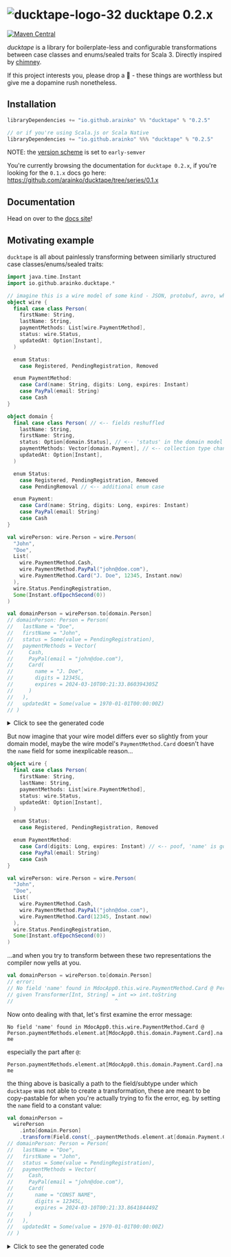 # ![ducktape-logo-32](https://user-images.githubusercontent.com/46346508/236060869-3b118075-f660-44c9-9d0d-d40fba5c8db0.svg) ducktape 0.2.x

[![Maven Central](https://maven-badges.herokuapp.com/maven-central/io.github.arainko/ducktape_3/badge.svg?style=flat-square)](https://maven-badges.herokuapp.com/maven-central/io.github.arainko/ducktape_3)

*ducktape* is a library for boilerplate-less and configurable transformations between case classes and enums/sealed traits for Scala 3. Directly inspired by [chimney](https://github.com/scalalandio/chimney).

If this project interests you, please drop a 🌟 - these things are worthless but give me a dopamine rush nonetheless.

## Installation
```scala
libraryDependencies += "io.github.arainko" %% "ducktape" % "0.2.5"

// or if you're using Scala.js or Scala Native
libraryDependencies += "io.github.arainko" %%% "ducktape" % "0.2.5"
```

NOTE: the [version scheme](https://www.scala-lang.org/blog/2021/02/16/preventing-version-conflicts-with-versionscheme.html) is set to `early-semver`

You're currently browsing the documentation for `ducktape 0.2.x`, if you're looking for the `0.1.x` docs go here: https://github.com/arainko/ducktape/tree/series/0.1.x

## Documentation

Head on over to the [docs site](https://arainko.github.io/ducktape/)!

## Motivating example

`ducktape` is all about painlessly transforming between similiarly structured case classes/enums/sealed traits:

```scala
import java.time.Instant
import io.github.arainko.ducktape.*

// imagine this is a wire model of some kind - JSON, protobuf, avro, what have you...
object wire {
  final case class Person(
    firstName: String,
    lastName: String,
    paymentMethods: List[wire.PaymentMethod],
    status: wire.Status,
    updatedAt: Option[Instant],
  )

  enum Status:
    case Registered, PendingRegistration, Removed

  enum PaymentMethod:
    case Card(name: String, digits: Long, expires: Instant)
    case PayPal(email: String)
    case Cash
}

object domain {
  final case class Person( // <-- fields reshuffled 
    lastName: String,
    firstName: String,
    status: Option[domain.Status], // <-- 'status' in the domain model is optional
    paymentMethods: Vector[domain.Payment], // <-- collection type changed from a List to a Vector
    updatedAt: Option[Instant],
  )

  enum Status:
    case Registered, PendingRegistration, Removed
    case PendingRemoval // <-- additional enum case

  enum Payment:
    case Card(name: String, digits: Long, expires: Instant)
    case PayPal(email: String)
    case Cash
}

val wirePerson: wire.Person = wire.Person(
  "John",
  "Doe",
  List(
    wire.PaymentMethod.Cash,
    wire.PaymentMethod.PayPal("john@doe.com"),
    wire.PaymentMethod.Card("J. Doe", 12345, Instant.now)
  ),
  wire.Status.PendingRegistration,
  Some(Instant.ofEpochSecond(0))
)
```

```scala
val domainPerson = wirePerson.to[domain.Person]
// domainPerson: Person = Person(
//   lastName = "Doe",
//   firstName = "John",
//   status = Some(value = PendingRegistration),
//   paymentMethods = Vector(
//     Cash,
//     PayPal(email = "john@doe.com"),
//     Card(
//       name = "J. Doe",
//       digits = 12345L,
//       expires = 2024-03-10T00:21:33.860394305Z
//     )
//   ),
//   updatedAt = Some(value = 1970-01-01T00:00:00Z)
// )
```

<details>
  <summary>Click to see the generated code</summary>
  
``` scala 
  (({
    val paymentMethods$2: Vector[Payment] = MdocApp.this.wirePerson.paymentMethods
      .map[Payment]((src: PaymentMethod) =>
        if (src.isInstanceOf[Card])
          new Card(
            name = src.asInstanceOf[Card].name,
            digits = src.asInstanceOf[Card].digits,
            expires = src.asInstanceOf[Card].expires
          )
        else if (src.isInstanceOf[PayPal]) new PayPal(email = src.asInstanceOf[PayPal].email)
        else if (src.isInstanceOf[Cash.type]) MdocApp.this.domain.Payment.Cash
        else throw new RuntimeException("Unhandled case. This is most likely a bug in ducktape.")
      )
      .to[Vector[Payment]](iterableFactory[Payment])
    val status$2: Some[Status] = Some.apply[Status](
      if (MdocApp.this.wirePerson.status.isInstanceOf[Registered.type]) MdocApp.this.domain.Status.Registered
      else if (MdocApp.this.wirePerson.status.isInstanceOf[PendingRegistration.type])
        MdocApp.this.domain.Status.PendingRegistration
      else if (MdocApp.this.wirePerson.status.isInstanceOf[Removed.type]) MdocApp.this.domain.Status.Removed
      else throw new RuntimeException("Unhandled case. This is most likely a bug in ducktape.")
    )
    new Person(
      lastName = MdocApp.this.wirePerson.lastName,
      firstName = MdocApp.this.wirePerson.firstName,
      status = status$2,
      paymentMethods = paymentMethods$2,
      updatedAt = MdocApp.this.wirePerson.updatedAt
    )
  }: Person): Person)
```
</details>


But now imagine that your wire model differs ever so slightly from your domain model, maybe the wire model's `PaymentMethod.Card` doesn't have the `name` field for some inexplicable reason...


```scala
object wire {
  final case class Person(
    firstName: String,
    lastName: String,
    paymentMethods: List[wire.PaymentMethod],
    status: wire.Status,
    updatedAt: Option[Instant],
  )

  enum Status:
    case Registered, PendingRegistration, Removed

  enum PaymentMethod:
    case Card(digits: Long, expires: Instant) // <-- poof, 'name' is gone
    case PayPal(email: String)
    case Cash
}

val wirePerson: wire.Person = wire.Person(
  "John",
  "Doe",
  List(
    wire.PaymentMethod.Cash,
    wire.PaymentMethod.PayPal("john@doe.com"),
    wire.PaymentMethod.Card(12345, Instant.now)
  ),
  wire.Status.PendingRegistration,
  Some(Instant.ofEpochSecond(0))
)
```
...and when you try to transform between these two representations the compiler now yells at you.
```scala
val domainPerson = wirePerson.to[domain.Person]
// error:
// No field 'name' found in MdocApp0.this.wire.PaymentMethod.Card @ Person.paymentMethods.element.at[MdocApp0.this.domain.Payment.Card].name
// given Transformer[Int, String] = int => int.toString
//                                 ^
```

Now onto dealing with that, let's first examine the error message:

`No field 'name' found in MdocApp0.this.wire.PaymentMethod.Card @ Person.paymentMethods.element.at[MdocApp0.this.domain.Payment.Card].name`

especially the part after `@`:

`Person.paymentMethods.element.at[MdocApp0.this.domain.Payment.Card].name`

the thing above is basically a path to the field/subtype under which `ducktape` was not able to create a transformation, these are meant to be copy-pastable for when you're actually trying to fix the error, eg. by setting the `name` field to a constant value:

```scala
val domainPerson = 
  wirePerson
    .into[domain.Person]
    .transform(Field.const(_.paymentMethods.element.at[domain.Payment.Card].name, "CONST NAME"))
// domainPerson: Person = Person(
//   lastName = "Doe",
//   firstName = "John",
//   status = Some(value = PendingRegistration),
//   paymentMethods = Vector(
//     Cash,
//     PayPal(email = "john@doe.com"),
//     Card(
//       name = "CONST NAME",
//       digits = 12345L,
//       expires = 2024-03-10T00:21:33.864184449Z
//     )
//   ),
//   updatedAt = Some(value = 1970-01-01T00:00:00Z)
// )
```

<details>
  <summary>Click to see the generated code</summary>
  
``` scala 
  {
    val AppliedBuilder_this: AppliedBuilder[Person, Person] = into[Person](MdocApp2.this.wirePerson1)[MdocApp2.this.domain.Person]

    {
      val value$proxy3: Person = AppliedBuilder_this.inline$value

      {
        val paymentMethods$4: Vector[Payment] = value$proxy3.paymentMethods
          .map[Payment]((src: PaymentMethod) =>
            if (src.isInstanceOf[Card])
              new Card(name = "CONST NAME", digits = src.asInstanceOf[Card].digits, expires = src.asInstanceOf[Card].expires)
            else if (src.isInstanceOf[PayPal]) new PayPal(email = src.asInstanceOf[PayPal].email)
            else if (src.isInstanceOf[Cash.type]) MdocApp2.this.domain.Payment.Cash
            else throw new RuntimeException("Unhandled case. This is most likely a bug in ducktape.")
          )
          .to[Vector[Payment]](iterableFactory[Payment])
        val status$4: Some[Status] = Some.apply[Status](
          if (value$proxy3.status.isInstanceOf[Registered.type]) MdocApp2.this.domain.Status.Registered
          else if (value$proxy3.status.isInstanceOf[PendingRegistration.type]) MdocApp2.this.domain.Status.PendingRegistration
          else if (value$proxy3.status.isInstanceOf[Removed.type]) MdocApp2.this.domain.Status.Removed
          else throw new RuntimeException("Unhandled case. This is most likely a bug in ducktape.")
        )
        new Person(
          lastName = value$proxy3.lastName,
          firstName = value$proxy3.firstName,
          status = status$4,
          paymentMethods = paymentMethods$4,
          updatedAt = value$proxy3.updatedAt
        )
      }: Person
    }: Person
  }
```
</details>
